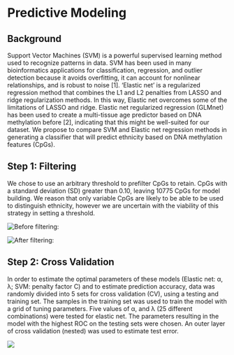 # Predictive Modeling

## Background

Support Vector Machines (SVM) is a powerful supervised learning method used to recognize patterns in data. SVM has been used in many bioinformatics applications for classification, regression, and outlier detection because it avoids overfitting, it can account for nonlinear relationships, and is robust to noise [1]. 
‘Elastic net’ is a regularized regression method that combines the L1 and L2 penalties from LASSO and ridge regularization methods. In this way, Elastic net overcomes some of the limitations of LASSO and ridge. Elastic net regularized regression (GLMnet) has been used to create a multi-tissue age predictor based on DNA methylation before [2], indicating that this might be well-suited for our dataset.
We propose to compare SVM and Elastic net regression methods in generating a classifier that will predict ethnicity based on DNA methylation features (CpGs). 

## Step 1: Filtering

We chose to use an arbitrary threshold to prefilter CpGs to retain. CpGs with a standard deviation (SD) greater than 0.10, leaving 10775 CpGs for model building. We reason that only variable CpGs are likely to be able to be used to distinguish ethnicity, however we are uncertain with the viability of this strategy in setting a threshold.

![Before filtering:](https://github.com/STAT540-UBC/team_Methylation-Badassays/blob/master/Scripts/PredictiveModeling/BuildModel_AnalyzePredictors_files/figure-markdown_github/prefiltering%20based%20on%20SD-1.png)

![After filtering:](https://github.com/STAT540-UBC/team_Methylation-Badassays/blob/master/Scripts/PredictiveModeling/BuildModel_AnalyzePredictors_files/figure-markdown_github/prefiltering%20based%20on%20SD-2.png)

## Step 2: Cross Validation

In order to estimate the optimal parameters of these models (Elastic net: α, λ; SVM: penalty factor C) and to estimate prediction accuracy, data was randomly divided into 5 sets for cross validation (CV), using a testing and training set. The samples in the training set was used to train the model with a grid of tuning parameters. Five values of α, and λ (25 different combinations) were tested for elastic net. The parameters resulting in the model with the highest ROC on the testing sets were chosen. An outer layer of cross validation (nested) was used to estimate test error.

![](https://github.com/STAT540-UBC/team_Methylation-Badassays/blob/master/Scripts/PredictiveModeling/BuildModel_AnalyzePredictors_files/figure-markdown_github/Cross%20validation.png)






